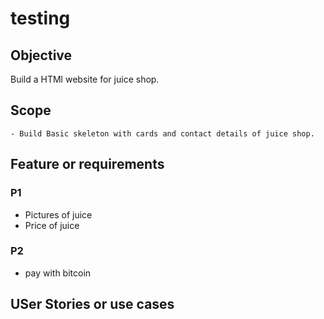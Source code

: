 # testing
## 
###

## Objective 
Build  a HTMl website for juice shop. 

## Scope 
    - Build Basic skeleton with cards and contact details of juice shop.

## Feature or requirements 

### P1
 - Pictures of juice 
 - Price of juice

### P2
 - pay with bitcoin 

## USer Stories or use cases 

